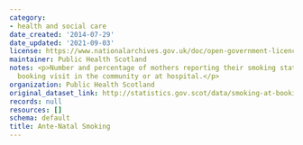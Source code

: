 ```yaml
---
category:
- health and social care
date_created: '2014-07-29'
date_updated: '2021-09-03'
license: https://www.nationalarchives.gov.uk/doc/open-government-licence/version/3/
maintainer: Public Health Scotland
notes: <p>Number and percentage of mothers reporting their smoking status at ante-natal
  booking visit in the community or at hospital.</p>
organization: Public Health Scotland
original_dataset_link: http://statistics.gov.scot/data/smoking-at-booking
records: null
resources: []
schema: default
title: Ante-Natal Smoking
---
```

